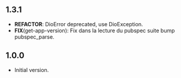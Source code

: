 ## 1.3.1

 - **REFACTOR**: DioError deprecated, use DioException.
 - **FIX**(get-app-version): Fix dans la lecture du pubspec suite bump pubspec_parse.

## 1.0.0

- Initial version.
